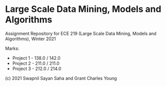 # Large Scale Data Mining, Models and Algorithms
Assignment Repository for ECE 219 (Large Scale Data Mining, Models and Algorithms), Winter 2021

Marks:
* Project 1 - 138.0 / 142.0
* Project 2 - 211.0 / 211.0
* Project 3 - 212.0 / 214.0

(c) 2021 Swapnil Sayan Saha and Grant Charles Young
